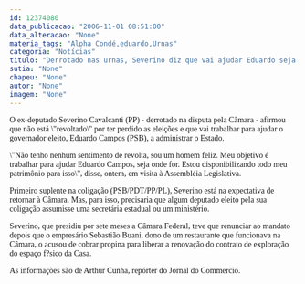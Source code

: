 ```yaml
---
id: 12374080
data_publicacao: "2006-11-01 08:51:00"
data_alteracao: "None"
materia_tags: "Alpha Condé,eduardo,Urnas"
categoria: "Notícias"
titulo: "Derrotado nas urnas, Severino diz que vai ajudar Eduardo seja onde for"
sutia: "None"
chapeu: "None"
autor: "None"
imagem: "None"
---
```

<p><P><FONT face=Verdana>O&nbsp;ex-deputado Severino Cavalcanti (PP) - derrotado na disputa pela Câmara - afirmou que não está \"revoltado\" por ter perdido as eleições e que vai trabalhar para ajudar o governador eleito, Eduardo Campos (PSB), a administrar o Estado.</FONT></P></p>
<p><P><FONT face=Verdana>\"Não tenho nenhum sentimento de revolta, sou um homem feliz. Meu objetivo é trabalhar para ajudar Eduardo Campos, seja onde for. Estou disponibilizando todo meu patrimônio para isso\", disse, ontem, em visita à Assembléia Legislativa.</FONT></P></p>
<p><P><FONT face=Verdana>Primeiro suplente na coligação (PSB/PDT/PP/PL), Severino está na expectativa de retornar à Câmara. Mas, para isso, precisaria que algum deputado eleito pela sua coligação assumisse uma secretária estadual ou um ministério.</FONT></P></p>
<p><P><FONT face=Verdana>Severino, que presidiu por sete meses a Câmara Federal, teve que renunciar ao mandato depois que o empresário Sebastião Buani, dono de um restaurante que funcionava na Câmara, o acusou de cobrar propina para liberar a renovação do contrato de exploração do espaço f?sico da Casa.</FONT></P></p>
<p><P><FONT face=Verdana>As informações são de Arthur Cunha, repórter do Jornal do Commercio.</FONT></P> </p>
